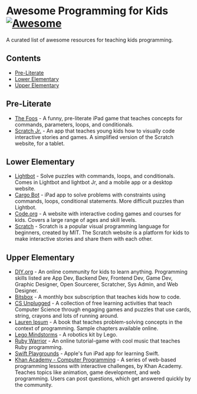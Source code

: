 # Awesome Programming for Kids [![Awesome](https://cdn.rawgit.com/sindresorhus/awesome/d7305f38d29fed78fa85652e3a63e154dd8e8829/media/badge.svg)](https://github.com/sindresorhus/awesome)
A curated list of awesome resources for teaching kids programming. 

## Contents
* [Pre-Literate](#pre-literate)
* [Lower Elementary](#lower-elementary)
* [Upper Elementary](#upper-elementary)

## Pre-Literate
* [The Foos](https://itunes.apple.com/app/id923441570) - A funny, pre-literate iPad game that teaches concepts for commands, parameters, loops, and conditionals. 
* [Scratch Jr.](https://www.scratchjr.org/) - An app that teaches young kids how to visually code interactive stories and games. A simplified version of the Scratch website, for a tablet. 

## Lower Elementary 
* [Lightbot](https://lightbot.com/) - Solve puzzles with commands, loops, and conditionals. Comes in Lightbot and lightbot Jr, and a mobile app or a desktop website. 
* [Cargo Bot](https://itunes.apple.com/us/app/cargo-bot/id519690804?mt=8) - iPad app to solve problems with constraints using commands, loops, conditional statements. More difficult puzzles than Lightbot.
* [Code.org](https://studio.code.org/) - A website with interactive coding games and courses for kids. Covers a large range of ages and skill levels.
* [Scratch](https://scratch.mit.edu/) - Scratch is a popular visual programming language for beginners, created by MIT. The Scratch website is a platform for kids to make interactive stories and share them with each other.

## Upper Elementary
* [DIY.org](https://diy.org/skills) - An online community for kids to learn anything.  Programming skills listed are App Dev, Backend Dev, Frontend Dev, Game Dev, Graphic Designer, Open Sourcerer, Scratcher, Sys Admin, and Web Designer. 
* [Bitsbox](https://bitsbox.com/) - A monthly box subscription that teaches kids how to code.
* [CS Unplugged](http://csunplugged.org/) - A collection of free learning activities that teach Computer Science through engaging games and puzzles that use cards, string, crayons and lots of running around.
* [Lauren Ipsum](http://laurenipsum.org/) - A book that teaches problem-solving concepts in the context of programming.  Sample chapters available online.
* [Lego Mindstorms](http://www.lego.com/en-us/mindstorms/?domainredir=mindstorms.lego.com) - A robotics kit by Lego.
* [Ruby Warrior](https://www.bloc.io/ruby-warrior#/) - An online tutorial-game with cool music that teaches Ruby programming.
* [Swift Playgrounds](http://www.apple.com/swift/playgrounds/) - Apple's fun iPad app for learning Swift. 
* [Khan Academy - Computer Programming](https://www.khanacademy.org/computing/computer-programming) - A series of web-based programming lessons with interactive challenges, by Khan Academy. Teaches topics like animation, game development, and web programming.  Users can post questions, which get answered quickly by the community.  
